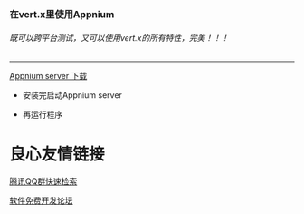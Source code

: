 ### 在vert.x里使用Appnium
###### 既可以跨平台测试，又可以使用vert.x的所有特性，完美！！！
---
[Appnium server 下载](https://github.com/appium/appium-desktop/releases/)

- 安装完启动Appnium server

- 再运行程序

 # 良心友情链接

[腾讯QQ群快速检索](http://u.720life.cn/s/8cf73f7c)

[软件免费开发论坛](http://u.720life.cn/s/bbb01dc0)